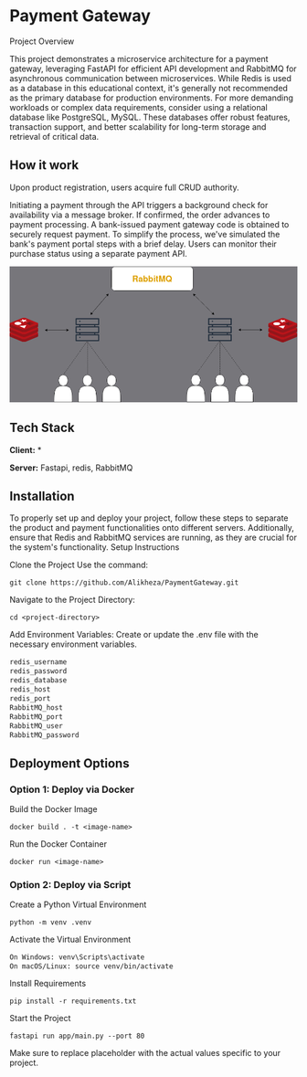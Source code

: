 
# Payment Gateway

Project Overview

This project demonstrates a microservice architecture for a payment gateway, leveraging FastAPI for efficient API development and RabbitMQ for asynchronous communication between microservices. While Redis is used as a database in this educational context, it's generally not recommended as the primary database for production environments. For more demanding workloads or complex data requirements, consider using a relational database like PostgreSQL, MySQL. These databases offer robust features, transaction support, and better scalability for long-term storage and retrieval of critical data.






## How it work
Upon product registration, users acquire full CRUD authority.

Initiating a payment through the API triggers a background check for availability via a message broker. If confirmed, the order advances to payment processing. A bank-issued payment gateway code is obtained to securely request payment. To simplify the process, we've simulated the bank's payment portal steps with a brief delay. Users can monitor their purchase status using a separate payment API.

![App diagram](https://github.com/Alikheza/PaymentGateway/blob/main/diagram.png)
## Tech Stack

**Client:** *

**Server:** Fastapi, redis, RabbitMQ


## Installation

To properly set up and deploy your project, follow these steps to separate the product and payment functionalities onto different servers. Additionally, ensure that Redis and RabbitMQ services are running, as they are crucial for the system's functionality.
Setup Instructions

Clone the Project Use the command:    
    
    git clone https://github.com/Alikheza/PaymentGateway.git

Navigate to the Project Directory:

    cd <project-directory>

Add Environment Variables: Create or update the .env file with the necessary environment variables.

    redis_username 
    redis_password 
    redis_database  
    redis_host 
    redis_port 
    RabbitMQ_host 
    RabbitMQ_port  
    RabbitMQ_user 
    RabbitMQ_password 

## Deployment Options


### Option 1: Deploy via Docker


Build the Docker Image
        
    docker build . -t <image-name>

Run the Docker Container

    docker run <image-name>

### Option 2: Deploy via Script

Create a Python Virtual Environment
    
    python -m venv .venv

Activate the Virtual Environment

    On Windows: venv\Scripts\activate
    On macOS/Linux: source venv/bin/activate

Install Requirements

    pip install -r requirements.txt

Start the Project
    
    fastapi run app/main.py --port 80 

Make sure to replace placeholder <image-name> with the actual values specific to your project.
